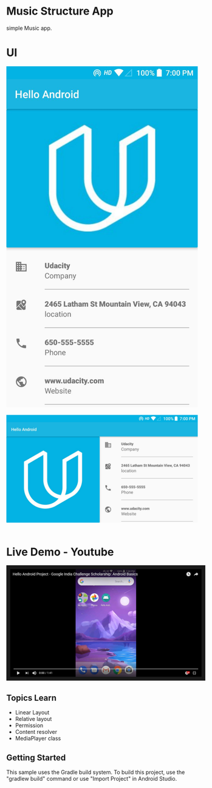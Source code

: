 Music Structure App 
===================================
simple Music app.

UI 
===================================
<div align="center">
    <img src="https://github.com/hasanmohdkhan/Hello-Android---Udacity-basic-/blob/master/img.jpeg" width="600px"</img> 
</div>
<br>

<div align="center">
    <img src="https://github.com/hasanmohdkhan/Hello-Android---Udacity-basic-/blob/master/img_2.jpeg" width="800px"</img> 
</div>
<br>

Live Demo - Youtube 
===============================
<a href="https://www.youtube.com/watch?v=r2miSrwuSg4" target="_blank"><img src="https://github.com/hasanmohdkhan/Hello-Android---Udacity-basic-/blob/master/youtube.png" 
alt="IMAGE ALT TEXT HERE" width="600px"  border="10" /></a>


Topics Learn 
--------------

- Linear Layout
- Relative layout
- Permission
- Content resolver
- MediaPlayer class 

Getting Started
---------------

This sample uses the Gradle build system. To build this project, use the
"gradlew build" command or use "Import Project" in Android Studio.


















